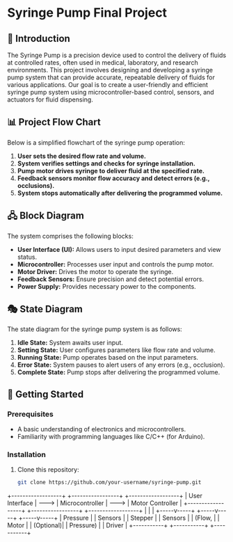 # Syringe Pump Final Project

## 📌 Introduction
The Syringe Pump is a precision device used to control the delivery of fluids at controlled rates, often used in medical, laboratory, and research environments. This project involves designing and developing a syringe pump system that can provide accurate, repeatable delivery of fluids for various applications. Our goal is to create a user-friendly and efficient syringe pump system using microcontroller-based control, sensors, and actuators for fluid dispensing.

## 📊 Project Flow Chart
Below is a simplified flowchart of the syringe pump operation:
1. **User sets the desired flow rate and volume.**
2. **System verifies settings and checks for syringe installation.**
3. **Pump motor drives syringe to deliver fluid at the specified rate.**
4. **Feedback sensors monitor flow accuracy and detect errors (e.g., occlusions).**
5. **System stops automatically after delivering the programmed volume.**

## 🖧 Block Diagram
The system comprises the following blocks:
- **User Interface (UI):** Allows users to input desired parameters and view status.
- **Microcontroller:** Processes user input and controls the pump motor.
- **Motor Driver:** Drives the motor to operate the syringe.
- **Feedback Sensors:** Ensure precision and detect potential errors.
- **Power Supply:** Provides necessary power to the components.

## 🎭 State Diagram
The state diagram for the syringe pump system is as follows:
1. **Idle State:** System awaits user input.
2. **Setting State:** User configures parameters like flow rate and volume.
3. **Running State:** Pump operates based on the input parameters.
4. **Error State:** System pauses to alert users of any errors (e.g., occlusion).
5. **Complete State:** Pump stops after delivering the programmed volume.

## 🚀 Getting Started

### Prerequisites
- A basic understanding of electronics and microcontrollers.
- Familiarity with programming languages like C/C++ (for Arduino).

### Installation
1. Clone this repository:
   ```bash
   git clone https://github.com/your-username/syringe-pump.git

+------------------+      +-----------------+      +------------------+
| User Interface   | ---> | Microcontroller | ---> | Motor Controller |
+------------------+      +-----------------+      +------------------+
          |                        |                     |
    +-----v-----+            +-----v-----+           +-----v-----+
    | Pressure  |            | Sensors   |           | Stepper   |
    | Sensors   |            | (Flow,    |           | Motor     |
    | (Optional)|            | Pressure) |           | Driver    |
    +-----------+            +-----------+           +-----------+
